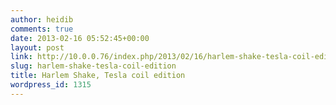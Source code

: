 ```yaml
---
author: heidib
comments: true
date: 2013-02-16 05:52:45+00:00
layout: post
link: http://10.0.0.76/index.php/2013/02/16/harlem-shake-tesla-coil-edition/
slug: harlem-shake-tesla-coil-edition
title: Harlem Shake, Tesla coil edition
wordpress_id: 1315
---
```



